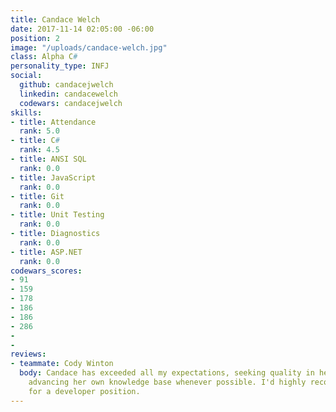 ```yaml
---
title: Candace Welch
date: 2017-11-14 02:05:00 -06:00
position: 2
image: "/uploads/candace-welch.jpg"
class: Alpha C#
personality_type: INFJ
social:
  github: candacejwelch
  linkedin: candacewelch
  codewars: candacejwelch
skills:
- title: Attendance
  rank: 5.0
- title: C#
  rank: 4.5
- title: ANSI SQL
  rank: 0.0
- title: JavaScript
  rank: 0.0
- title: Git
  rank: 0.0
- title: Unit Testing
  rank: 0.0
- title: Diagnostics
  rank: 0.0
- title: ASP.NET
  rank: 0.0
codewars_scores:
- 91
- 159
- 178
- 186
- 186
- 286
- 
- 
reviews:
- teammate: Cody Winton
  body: Candace has exceeded all my expectations, seeking quality in her work and
    advancing her own knowledge base whenever possible. I'd highly recommend Candace
    for a developer position.
---
```


